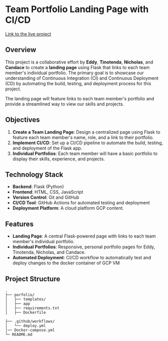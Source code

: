 # Team Portfolio Landing Page with CI/CD

[Link to the live project](http://34.35.25.140:5000/)


## Overview

This project is a collaborative effort by **Eddy**, **Tinotenda**, **Nicholas**, and **Candace** to create a **landing page** using Flask that links to each team member's individual portfolio. The primary goal is to showcase our understanding of Continuous Integration (CI) and Continuous Deployment (CD) by automating the build, testing, and deployment process for this project.

The landing page will feature links to each team member's portfolio and provide a streamlined way to view our skills and projects.

## Objectives

1. **Create a Team Landing Page**: Design a centralized page using Flask to feature each team member's name, role, and a link to their portfolio.
2. **Implement CI/CD**: Set up a CI/CD pipeline to automate the build, testing, and deployment of the Flask app.
3. **Individual Portfolios**: Each team member will have a basic portfolio to display their skills, experience, and projects.

## Technology Stack

- **Backend**: Flask (Python)
- **Frontend**: HTML, CSS, JavaScript
- **Version Control**: Git and GitHub
- **CI/CD Tool**: GitHub Actions for automated testing and deployment
- **Deployment Platform**: A cloud platform GCP content.

## Features

- **Landing Page**: A central Flask-powered page with links to each team member's individual portfolio.
- **Individual Portfolios**: Responsive, personal portfolio pages for Eddy, Tinotenda, Nicholas, and Candace.
- **Automated Deployment**: CI/CD workflow to automatically test and deploy changes to the docker container of GCP VM

## Project Structure

```plaintext
.
├── porfolio/
│   ├── templates/
│   ├── app
│   ├── requirements.txt
│   ├── Dockerfile

├── .github/workflows/
│   └── deploy.yml
│── Docker-compose.yml
└─ README.md

